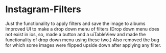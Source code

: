 # Instagram-Filters
Just the functionality to apply filters and save the image to albums
Improved UI to make a drop down menu of filters
(Drop down menu does not exist in ios, so, made a button and a uiTableView and made the functionality of drop down menu using these two.)
Also removed the bug for which some images were flipped upside down after applying any filter.
